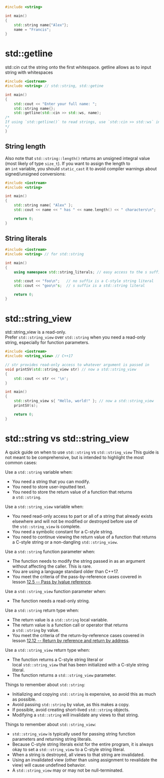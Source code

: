 
```c++
#include <string>

int main()
{
	std::string name{"Alex"};
	name = "Francis";
}
```


# std::getline
std::cin cut the string onto the first whitespace. getline allows as to input string with whitespaces
```c++
#include <iostream>
#include <string> // std::string, std::getine

int main()
{
	std::cout << "Enter your full name: ";
	std::string name{};
	std::getline(std::cin >> std::ws, name);
/*
If using `std::getline()` to read strings, use `std::cin >> std::ws` input manipulator to ignore leading whitespace. This needs to be done for each `std::getline()` call, as `std::ws` is not preserved across calls
*/
}
```


## String length
Also note that `std::string::length()` returns an unsigned integral value (most likely of type `size_t`). If you want to assign the length to an `int` variable, you should `static_cast` it to avoid compiler warnings about signed/unsigned conversions:
```cpp
#include <iostream>
#include <string>

int main()
{
    std::string name{ "Alex" };
    std::cout << name << " has " << name.length() << " characters\n";

    return 0;
}
```


## String literals
```cpp
#include <iostream>
#include <string> // for std::string

int main()
{
    using namespace std::string_literals; // easy access to the s suffix

    std::cout << "foo\n";   // no suffix is a C-style string literal
    std::cout << "goo\n"s;  // s suffix is a std::string literal

    return 0;
}
```


# std::string_view
std::string_view is a read-only.
Prefer `std::string_view` over `std::string` when you need a read-only string, especially for function parameters.

```cpp
#include <iostream>
#include <string_view> // C++17

// str provides read-only access to whatever argument is passed in
void printSV(std::string_view str) // now a std::string_view
{
    std::cout << str << '\n';
}

int main()
{
    std::string_view s{ "Hello, world!" }; // now a std::string_view
    printSV(s);

    return 0;
}
```


# std::string vs std::string_view

A quick guide on when to use `std::string` vs `std::string_view`
This guide is not meant to be comprehensive, but is intended to highlight the most common cases:

Use a `std::string` variable when:

- You need a string that you can modify.
- You need to store user-inputted text.
- You need to store the return value of a function that returns a `std::string`.

Use a `std::string_view` variable when:

- You need read-only access to part or all of a string that already exists elsewhere and will not be modified or destroyed before use of the `std::string_view` is complete.
- You need a symbolic constant for a C-style string.
- You need to continue viewing the return value of a function that returns a C-style string or a non-dangling `std::string_view`.

Use a `std::string` function parameter when:

- The function needs to modify the string passed in as an argument without affecting the caller. This is rare.
- You are using a language standard older than C++17.
- You meet the criteria of the pass-by-reference cases covered in lesson [12.5 -- Pass by lvalue reference](https://www.learncpp.com/cpp-tutorial/pass-by-lvalue-reference/).

Use a `std::string_view` function parameter when:

- The function needs a read-only string.

Use a `std::string` return type when:

- The return value is a `std::string` local variable.
- The return value is a function call or operator that returns a `std::string` by value.
- You meet the criteria of the return-by-reference cases covered in lesson [12.12 -- Return by reference and return by address](https://www.learncpp.com/cpp-tutorial/return-by-reference-and-return-by-address/).

Use a `std::string_view` return type when:

- The function returns a C-style string literal or local `std::string_view` that has been initialized with a C-style string literal.
- The function returns a `std::string_view` parameter.

Things to remember about `std::string`:

- Initializing and copying `std::string` is expensive, so avoid this as much as possible.
- Avoid passing `std::string` by value, as this makes a copy.
- If possible, avoid creating short-lived `std::string` objects.
- Modifying a `std::string` will invalidate any views to that string.

Things to remember about `std::string_view`:

- `std::string_view` is typically used for passing string function parameters and returning string literals.
- Because C-style string literals exist for the entire program, it is always okay to set a `std::string_view` to a C-style string literal.
- When a string is destroyed, all views to that string are invalidated.
- Using an invalidated view (other than using assignment to revalidate the view) will cause undefined behavior.
- A `std::string_view` may or may not be null-terminated.